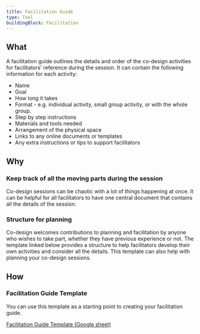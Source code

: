 ```yaml
---
title: Facilitation Guide
type: Tool
buildingBlock: Facilitation
---
```

## What

A facilitation guide outlines the details and order of the co-design activities for facilitators’ reference during the session. It can contain the following information for each activity:

* Name
* Goal
* How long it takes
* Format - e.g. individual activity, small group activity, or with the whole group.
* Step by step instructions
* Materials and tools needed
* Arrangement of the physical space
* Links to any online documents or templates
* Any extra instructions or tips to support facilitators

## Why

### Keep track of all the moving parts during the session

Co-design sessions can be chaotic with a lot of things happening at once. It can be helpful for all facilitators to have one central document that contains all the details of the session.

### Structure for planning

Co-design welcomes contributions to planning and facilitation by anyone who wishes to take part, whether they have previous experience or not. The template linked below provides a structure to help facilitators develop their own activities and consider all the details. This template can also help with planning your co-design sessions.

## How

### Facilitation Guide Template

You can use this template as a starting point to creating your facilitation guide.

[Facilitation Guide Template (Google sheet)](https://docs.google.com/spreadsheets/d/10QwpYOrpEPruQrjjXVluaCGsLM-sJ_YxNo1zqAw-oNc/edit?usp=sharing)